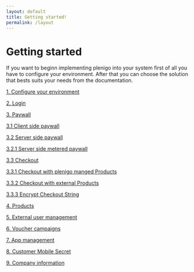 ```yaml
---
layout: default
title: Getting started!
permalink: /layout
---
```

# Getting started

If you want to beginn implementing plenigo into your system first of all you have to configure your environment. After that you can choose the solution that bests suits your needs from the documentation.
 
[1. Configure your environment](/configure_environment)

[2. Login](/login)

[3. Paywall]()

[3.1 Client side paywall](/paywall)

[3.2 Server side paywall](/server_side_paywall)

[3.2.1 Server side metered paywall](/server_side_metered_paywall)
    
[3.3  Checkout]()

[3.3.1 Checkout with plenigo manged Products](/checkout_plenigo_managed_products)

[3.3.2 Checkout with external Products](/checkout_external_products)

[3.3.3 Encrypt Checkout String](/checkout_string)

[4. Products](/products)

[5. External user management](/external_user_management)

[6. Voucher campaigns](/voucher_campaigns)

[7. App management](/app_management)

[8. Customer Mobile Secret](/customer_mobile_secret)

[9. Company information](/company_information)
